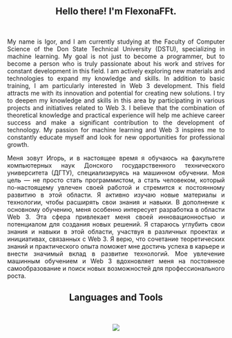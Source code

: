 <h2 align="center">
    Hello there! I'm <strong>FlexonaFFt</strong>.
</h2>
&nbsp;

<p align="justify">
    My name is Igor, and I am currently studying at the Faculty of Computer Science of the Don State Technical University (DSTU), specializing in machine learning. My goal is not just to become a programmer, but to become a person who is truly passionate about his work and strives for constant development in this field.
    I am actively exploring new materials and technologies to expand my knowledge and skills. In addition to basic training, I am particularly interested in Web 3 development. This field attracts me with its innovation and potential for creating new solutions. I try to deepen my knowledge and skills in this area by participating in various projects and initiatives related to Web 3.
    I believe that the combination of theoretical knowledge and practical experience will help me achieve career success and make a significant contribution to the development of technology. My passion for machine learning and Web 3 inspires me to constantly educate myself and look for new opportunities for professional growth.
</p>

<p align="justify">
    Меня зовут Игорь, и в настоящее время я обучаюсь на факультете компьютерных наук Донского государственного технического университета (ДГТУ), специализируясь на машинном обучении. Моя цель — не просто стать программистом, а стать человеком, который по-настоящему увлечен своей работой и стремится к постоянному развитию в этой области.
    Я активно изучаю новые материалы и технологии, чтобы расширять свои знания и навыки. В дополнение к основному обучению, меня особенно интересует разработка в области Web 3. Эта сфера привлекает меня своей инновационностью и потенциалом для создания новых решений. Я стараюсь углубить свои знания и навыки в этой области, участвуя в различных проектах и инициативах, связанных с Web 3.
    Я верю, что сочетание теоретических знаний и практического опыта поможет мне достичь успеха в карьере и внести значимый вклад в развитие технологий. Мое увлечение машинным обучением и Web 3 вдохновляет меня на постоянное самообразование и поиск новых возможностей для профессионального роста.
</p>

<h2 align="center">
    Languages and Tools
</h2>
&nbsp;

<p align="center">
    <a href="" title="My Skills">
        <img src="https://skillicons.dev/icons?i=python,ts,js,nodejs,react,nextjs,go,django,vercel,postgres,docker,git,github,gitlab,vscode,neovim,vim,github,bash,html,css&perline=7" width="" />
    </a>
</p>